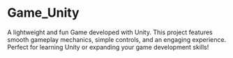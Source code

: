 # Game_Unity
A lightweight and fun Game developed with Unity. This project features smooth gameplay mechanics, simple controls, and an engaging experience. Perfect for learning Unity or expanding your game development skills!

